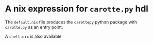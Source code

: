 # A nix expression for `carotte.py` hdl

The `default.nix` file produces the `carottepy` python package with `carotte.py` as an entry point.

A `shell.nix` is also available
